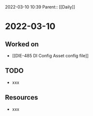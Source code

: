 2022-03-10 10:39
Parent:: [[Daily]]

# 2022-03-10

## Worked on

- [[DIE-485 DI Config Asset config file]]

## TODO

- xxx

## Resources

- xxx
